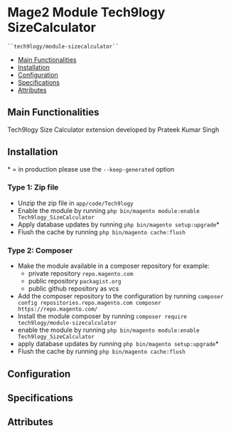 # Mage2 Module Tech9logy SizeCalculator

    ``tech9logy/module-sizecalculator``

 - [Main Functionalities](#markdown-header-main-functionalities)
 - [Installation](#markdown-header-installation)
 - [Configuration](#markdown-header-configuration)
 - [Specifications](#markdown-header-specifications)
 - [Attributes](#markdown-header-attributes)


## Main Functionalities
Tech9logy Size Calculator extension developed by Prateek Kumar Singh

## Installation
\* = in production please use the `--keep-generated` option

### Type 1: Zip file

 - Unzip the zip file in `app/code/Tech9logy`
 - Enable the module by running `php bin/magento module:enable Tech9logy_SizeCalculator`
 - Apply database updates by running `php bin/magento setup:upgrade`\*
 - Flush the cache by running `php bin/magento cache:flush`

### Type 2: Composer

 - Make the module available in a composer repository for example:
    - private repository `repo.magento.com`
    - public repository `packagist.org`
    - public github repository as vcs
 - Add the composer repository to the configuration by running `composer config repositories.repo.magento.com composer https://repo.magento.com/`
 - Install the module composer by running `composer require tech9logy/module-sizecalculator`
 - enable the module by running `php bin/magento module:enable Tech9logy_SizeCalculator`
 - apply database updates by running `php bin/magento setup:upgrade`\*
 - Flush the cache by running `php bin/magento cache:flush`


## Configuration




## Specifications




## Attributes



